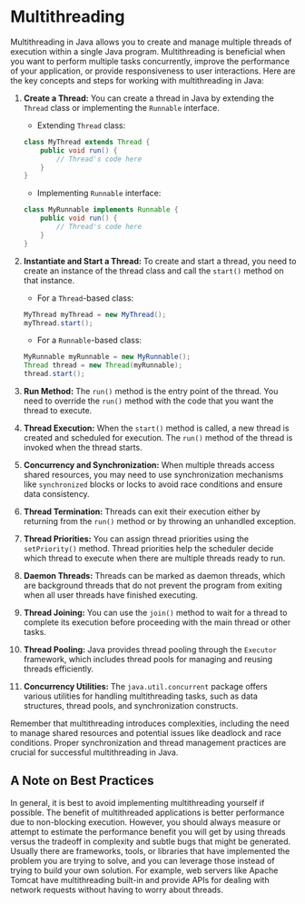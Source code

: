 # Multithreading

Multithreading in Java allows you to create and manage multiple threads of execution within a single Java program. Multithreading is beneficial when you want to perform multiple tasks concurrently, improve the performance of your application, or provide responsiveness to user interactions. Here are the key concepts and steps for working with multithreading in Java:

1. **Create a Thread:**
   You can create a thread in Java by extending the `Thread` class or implementing the `Runnable` interface.

   - Extending `Thread` class:

   ```java
   class MyThread extends Thread {
       public void run() {
           // Thread's code here
       }
   }
   ```

   - Implementing `Runnable` interface:

   ```java
   class MyRunnable implements Runnable {
       public void run() {
           // Thread's code here
       }
   }
   ```

2. **Instantiate and Start a Thread:**
   To create and start a thread, you need to create an instance of the thread class and call the `start()` method on that instance.

   - For a `Thread`-based class:

   ```java
   MyThread myThread = new MyThread();
   myThread.start();
   ```

   - For a `Runnable`-based class:

   ```java
   MyRunnable myRunnable = new MyRunnable();
   Thread thread = new Thread(myRunnable);
   thread.start();
   ```

3. **Run Method:**
   The `run()` method is the entry point of the thread. You need to override the `run()` method with the code that you want the thread to execute.

4. **Thread Execution:**
   When the `start()` method is called, a new thread is created and scheduled for execution. The `run()` method of the thread is invoked when the thread starts.

5. **Concurrency and Synchronization:**
   When multiple threads access shared resources, you may need to use synchronization mechanisms like `synchronized` blocks or locks to avoid race conditions and ensure data consistency.

6. **Thread Termination:**
   Threads can exit their execution either by returning from the `run()` method or by throwing an unhandled exception.

7. **Thread Priorities:**
   You can assign thread priorities using the `setPriority()` method. Thread priorities help the scheduler decide which thread to execute when there are multiple threads ready to run.

8. **Daemon Threads:**
   Threads can be marked as daemon threads, which are background threads that do not prevent the program from exiting when all user threads have finished executing.

9. **Thread Joining:**
   You can use the `join()` method to wait for a thread to complete its execution before proceeding with the main thread or other tasks.

10. **Thread Pooling:**
    Java provides thread pooling through the `Executor` framework, which includes thread pools for managing and reusing threads efficiently.

11. **Concurrency Utilities:**
    The `java.util.concurrent` package offers various utilities for handling multithreading tasks, such as data structures, thread pools, and synchronization constructs.

Remember that multithreading introduces complexities, including the need to manage shared resources and potential issues like deadlock and race conditions. Proper synchronization and thread management practices are crucial for successful multithreading in Java.

## A Note on Best Practices
In general, it is best to avoid implementing multithreading yourself if possible. The benefit of multithreaded applications is better performance due to non-blocking execution. However, you should always measure or attempt to estimate the performance benefit you will get by using threads versus the tradeoff in complexity and subtle bugs that might be generated. Usually there are frameworks, tools, or libraries that have implemented the problem you are trying to solve, and you can leverage those instead of trying to build your own solution. For example, web servers like Apache Tomcat have multithreading built-in and provide APIs for dealing with network requests without having to worry about threads.